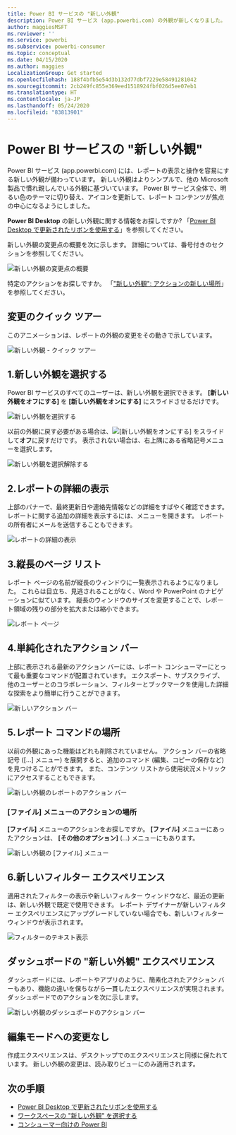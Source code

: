 ```yaml
---
title: Power BI サービスの "新しい外観"
description: Power BI サービス (app.powerbi.com) の外観が新しくなりました。 この記事では、新しい外観を使用してレポートを操作する方法について説明します。
author: maggiesMSFT
ms.reviewer: ''
ms.service: powerbi
ms.subservice: powerbi-consumer
ms.topic: conceptual
ms.date: 04/15/2020
ms.author: maggies
LocalizationGroup: Get started
ms.openlocfilehash: 188f4bfb5e54d3b132d77dbf7229e58491281042
ms.sourcegitcommit: 2cb249fc855e369eed1518924fbf026d5ee07eb1
ms.translationtype: HT
ms.contentlocale: ja-JP
ms.lasthandoff: 05/24/2020
ms.locfileid: "83813901"
---
```

# <a name="the-new-look-of-the-power-bi-service"></a>Power BI サービスの "新しい外観"

Power BI サービス (app.powerbi.com) には、レポートの表示と操作を容易にする新しい外観が備わっています。 新しい外観はよりシンプルで、他の Microsoft 製品で慣れ親しんでいる外観に基づいています。 Power BI サービス全体で、明るい色のテーマに切り替え、アイコンを更新して、レポート コンテンツが焦点の中心になるようにしました。 

**Power BI Desktop** の新しい外観に関する情報をお探しですか?  「[Power BI Desktop で更新されたリボンを使用する](../create-reports/desktop-ribbon.md)」を参照してください。

新しい外観の変更点の概要を次に示します。 詳細については、番号付きのセクションを参照してください。

![新しい外観の変更点の概要](media/service-new-look/power-bi-new-look-changes.png)

特定のアクションをお探しですか。 「["新しい外観": アクションの新しい場所](service-new-look-where-actions.md)」を参照してください。

## <a name="quick-tour-of-the-changes"></a>変更のクイック ツアー

このアニメーションは、レポートの外観の変更をその動きで示しています。

![新しい外観 - クイック ツアー](media/service-new-look/power-bi-new-look-quick-tour.gif)

## <a name="1-opt-in-to-the-new-look"></a>1.新しい外観を選択する

Power BI サービスのすべてのユーザーは、新しい外観を選択できます。 **[新しい外観をオフにする]** を **[新しい外観をオンにする]** にスライドさせるだけです。

![新しい外観を選択する](media/service-new-look/power-bi-new-look-off.png)

以前の外観に戻す必要がある場合は、![[新しい外観をオンにする]](media/service-new-look/power-bi-new-look-toggle-on.png) をスライドして**オフ**に戻すだけです。 表示されない場合は、右上隅にある省略記号メニューを選択します。

![新しい外観を選択解除する](media/service-new-look/power-bi-new-look-on.png)

## <a name="2-view-report-details"></a>2.レポートの詳細の表示 

上部のバナーで、最終更新日や連絡先情報などの詳細をすばやく確認できます。  レポートに関する追加の詳細を表示するには、メニューを開きます。 レポートの所有者にメールを送信することもできます。

![レポートの詳細の表示](media/service-new-look/power-bi-new-look-metadata.png)

## <a name="3-vertical-list-of-pages"></a>3.縦長のページ リスト 
レポート ページの名前が縦長のウィンドウに一覧表示されるようになりました。 これらは目立ち、見逃されることがなく、Word や PowerPoint のナビゲーションに似ています。 縦長のウィンドウのサイズを変更することで、レポート領域の残りの部分を拡大または縮小できます。

![レポート ページ](media/service-new-look/power-bi-new-look-report-pages.png)

## <a name="4-simplified-action-bar"></a>4.単純化されたアクション バー 

上部に表示される最新のアクション バーには、レポート コンシューマーにとって最も重要なコマンドが配置されています。 エクスポート、サブスクライブ、他のユーザーとのコラボレーション、フィルターとブックマークを使用した詳細な探索をより簡単に行うことができます。

![新しいアクション バー](media/service-new-look/power-bi-new-look-action-bar.png)

## <a name="5-where-are-the-report-commands"></a>5.レポート コマンドの場所

以前の外観にあった機能はどれも削除されていません。 アクション バーの省略記号 ([...] メニュー) を展開すると、追加のコマンド (編集、コピーの保存など) を見つけることができます。 また、コンテンツ リストから使用状況メトリックにアクセスすることもできます。

![新しい外観のレポートのアクション バー](media/service-new-look/power-bi-report-action-bar-new-look.gif)

### <a name="where-are-file-menu-actions"></a>[ファイル] メニューのアクションの場所

**[ファイル]** メニューのアクションをお探しですか。 **[ファイル]** メニューにあったアクションは、 **[その他のオプション]** (...) メニューにもあります。 

![新しい外観の [ファイル] メニュー](media/service-new-look/power-bi-file-menu-new-look.gif)

## <a name="6-new-filter-experience"></a>6.新しいフィルター エクスペリエンス

適用されたフィルターの表示や新しいフィルター ウィンドウなど、最近の更新は、新しい外観で既定で使用できます。 レポート デザイナーが新しいフィルター エクスペリエンスにアップグレードしていない場合でも、新しいフィルター ウィンドウが表示されます。

![フィルターのテキスト表示](media/service-new-look/power-bi-new-look-filters.png)

## <a name="dashboard-new-look-experience"></a>ダッシュボードの "新しい外観" エクスペリエンス 

ダッシュボードには、レポートやアプリのように、簡素化されたアクション バーもあり、機能の違いを保ちながら一貫したエクスペリエンスが実現されます。 ダッシュボードでのアクションを次に示します。
 
![新しい外観のダッシュボードのアクション バー](media/service-new-look/power-bi-dashboard-action-bar-new-look.gif)

## <a name="no-changes-to-edit-mode"></a>編集モードへの変更なし 

作成エクスペリエンスは、デスクトップでのエクスペリエンスと同様に保たれています。 新しい外観の変更は、読み取りビューにのみ適用されます。

## <a name="next-steps"></a>次の手順

- [Power BI Desktop で更新されたリボンを使用する](../create-reports/desktop-ribbon.md)
- [ワークスペースの "新しい外観" を選択する](../collaborate-share/service-workspaces-new-look.md)
- [コンシューマー向けの Power BI](end-user-consumer.md)
